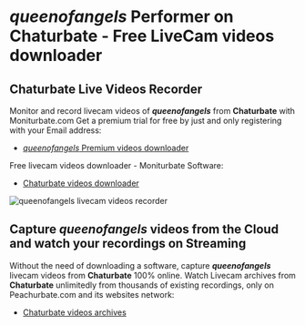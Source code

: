# _queenofangels_ Performer on Chaturbate - Free LiveCam videos downloader

## Chaturbate Live Videos Recorder

Monitor and record livecam videos of **_queenofangels_** from **Chaturbate** with Moniturbate.com
Get a premium trial for free by just and only registering with your Email address:
* [_queenofangels_ Premium videos downloader](https://moniturbate.com/request-demo-licence-key.html)

Free livecam videos downloader - Moniturbate Software:
* [Chaturbate videos downloader](https://moniturbate.com/moniturbate-download-software.html)

![_queenofangels_ livecam videos recorder](https://peachurnet.com/templates/moniturbate-software.png)


## Capture _queenofangels_ videos from the Cloud and watch your recordings on Streaming

Without the need of downloading a software, capture **_queenofangels_** livecam videos from **Chaturbate** 100% online.
Watch Livecam archives from **Chaturbate** unlimitedly from thousands of existing recordings, only on Peachurbate.com and its websites network:
* [Chaturbate videos archives](https://peachurnet.com/)